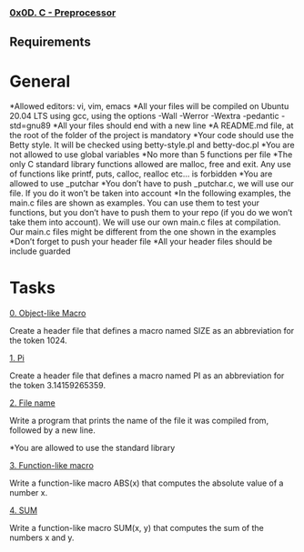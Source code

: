 ### [0x0D. C - Preprocessor](./0x0D-preprocessor)

## Requirements

# General
*Allowed editors: vi, vim, emacs
*All your files will be compiled on Ubuntu 20.04 LTS using gcc, using the options -Wall -Werror -Wextra -pedantic -std=gnu89
*All your files should end with a new line
*A README.md file, at the root of the folder of the project is mandatory
*Your code should use the Betty style. It will be checked using betty-style.pl and betty-doc.pl
*You are not allowed to use global variables
*No more than 5 functions per file
*The only C standard library functions allowed are malloc, free and exit. Any use of functions like printf, puts, calloc, realloc etc… is forbidden
*You are allowed to use _putchar
*You don’t have to push _putchar.c, we will use our file. If you do it won’t be taken into account
*In the following examples, the main.c files are shown as examples. You can use them to test your functions, but you don’t have to push them to your repo (if you do we won’t take them into account). We will use our own main.c files at compilation. Our main.c files might be different from the one shown in the examples
*Don’t forget to push your header file
*All your header files should be include guarded

# Tasks

[0. Object-like Macro](./0-object_like_macro.h)

Create a header file that defines a macro named SIZE as an abbreviation for the token 1024.

[1. Pi](./1-pi.h)

Create a header file that defines a macro named PI as an abbreviation for the token 3.14159265359.

[2. File name](./2-main.c)

Write a program that prints the name of the file it was compiled from, followed by a new line.

*You are allowed to use the standard library

[3. Function-like macro](./3-function_like_macro.h)

Write a function-like macro ABS(x) that computes the absolute value of a number x.

[4. SUM](./4-sum.h)

Write a function-like macro SUM(x, y) that computes the sum of the numbers x and y.
